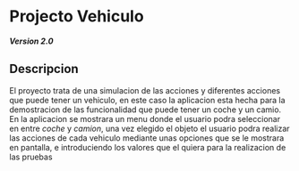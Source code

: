 
# Projecto  Vehiculo 
***Version 2.0***

## Descripcion
El proyecto trata de una simulacion de las acciones y diferentes acciones que puede tener un vehiculo, en este caso la aplicacion esta hecha para la demostracion de las funcionalidad que puede tener un coche y un camio.
En la aplicacion se mostrara un menu donde el usuario podra seleccionar en entre *coche* y *camion*, una vez elegido el objeto el usuario podra realizar las acciones de cada vehiculo mediante unas opciones que se le mostrara en pantalla, e introduciendo los valores que el quiera para la realizacion de las pruebas 


